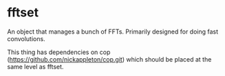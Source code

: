 # fftset

An object that manages a bunch of FFTs. Primarily designed for doing fast
convolutions.

This thing has dependencies on cop (https://github.com/nickappleton/cop.git)
which should be placed at the same level as fftset.